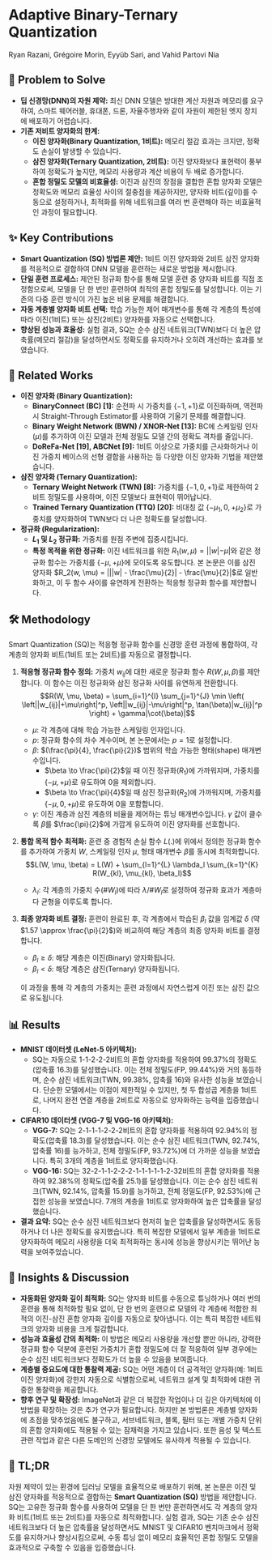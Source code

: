 # Adaptive Binary-Ternary Quantization

Ryan Razani, Grégoire Morin, Eyyüb Sari, and Vahid Partovi Nia

## 🧩 Problem to Solve

- **딥 신경망(DNN)의 자원 제약:** 최신 DNN 모델은 방대한 계산 자원과 메모리를 요구하여, 스마트 웨어러블, 휴대폰, 드론, 자율주행차와 같이 자원이 제한된 엣지 장치에 배포하기 어렵습니다.
- **기존 저비트 양자화의 한계:**
  - **이진 양자화(Binary Quantization, 1비트):** 메모리 절감 효과는 크지만, 정확도 손실이 발생할 수 있습니다.
  - **삼진 양자화(Ternary Quantization, 2비트):** 이진 양자화보다 표현력이 풍부하여 정확도가 높지만, 메모리 사용량과 계산 비용이 두 배로 증가합니다.
  - **혼합 정밀도 모델의 비효율성:** 이진과 삼진의 장점을 결합한 혼합 양자화 모델은 정확도와 메모리 효율성 사이의 절충점을 제공하지만, 양자화 비트(깊이)를 수동으로 설정하거나, 최적화를 위해 네트워크를 여러 번 훈련해야 하는 비효율적인 과정이 필요합니다.

## ✨ Key Contributions

- **Smart Quantization (SQ) 방법론 제안:** 1비트 이진 양자화와 2비트 삼진 양자화를 적응적으로 결합하여 DNN 모델을 훈련하는 새로운 방법을 제시합니다.
- **단일 훈련 프로세스:** 제안된 정규화 함수를 통해 모델 훈련 중 양자화 비트를 직접 조정함으로써, 모델을 단 한 번만 훈련하여 최적의 혼합 정밀도를 달성합니다. 이는 기존의 다중 훈련 방식이 가진 높은 비용 문제를 해결합니다.
- **자동 계층별 양자화 비트 선택:** 학습 가능한 제어 매개변수를 통해 각 계층의 특성에 따라 이진(1비트) 또는 삼진(2비트) 양자화를 자동으로 선택합니다.
- **향상된 성능과 효율성:** 실험 결과, SQ는 순수 삼진 네트워크(TWN)보다 더 높은 압축률(메모리 절감)을 달성하면서도 정확도를 유지하거나 오히려 개선하는 효과를 보였습니다.

## 📎 Related Works

- **이진 양자화 (Binary Quantization):**
  - **BinaryConnect (BC) [1]:** 순전파 시 가중치를 $\{-1, +1\}$로 이진화하며, 역전파 시 Straight-Through Estimator를 사용하여 기울기 문제를 해결합니다.
  - **Binary Weight Network (BWN) / XNOR-Net [13]:** BC에 스케일링 인자($\mu$)를 추가하여 이진 모델과 전체 정밀도 모델 간의 정확도 격차를 줄입니다.
  - **DoReFa-Net [19], ABCNet [9]:** 1비트 이상으로 가중치를 근사화하거나 이진 가중치 베이스의 선형 결합을 사용하는 등 다양한 이진 양자화 기법을 제안했습니다.
- **삼진 양자화 (Ternary Quantization):**
  - **Ternary Weight Network (TWN) [8]:** 가중치를 $\{-1, 0, +1\}$로 제한하여 2비트 정밀도를 사용하며, 이진 모델보다 표현력이 뛰어납니다.
  - **Trained Ternary Quantization (TTQ) [20]:** 비대칭 값 $\{- \mu_1, 0, +\mu_2\}$로 가중치를 양자화하여 TWN보다 더 나은 정확도를 달성합니다.
- **정규화 (Regularization):**
  - **$L_1$ 및 $L_2$ 정규화:** 가중치를 원점 주변에 집중시킵니다.
  - **특정 목적을 위한 정규화:** 이진 네트워크를 위한 $R_1(w, \mu) = ||w| - \mu|$와 같은 정규화 함수는 가중치를 $\{- \mu, +\mu\}$에 모이도록 유도합니다. 본 논문은 이를 삼진 양자화 $R_2(w, \mu) = |||w| - \frac{\mu}{2}| - \frac{\mu}{2}|$로 일반화하고, 이 두 함수 사이를 유연하게 전환하는 적응형 정규화 함수를 제안합니다.

## 🛠️ Methodology

Smart Quantization (SQ)는 적응형 정규화 함수를 신경망 훈련 과정에 통합하여, 각 계층의 양자화 비트(1비트 또는 2비트)를 자동으로 결정합니다.

1. **적응형 정규화 함수 정의:**
   가중치 $w_{ij}$에 대한 새로운 정규화 함수 $R(W, \mu, \beta)$를 제안합니다. 이 함수는 이진 정규화와 삼진 정규화 사이를 유연하게 전환합니다.
   $$R(W, \mu, \beta) = \sum_{i=1}^{I} \sum_{j=1}^{J} \min \left( \left||w_{ij}|+\mu\right|^p, \left||w_{ij}|-\mu\right|^p, \tan(\beta)|w_{ij}|^p \right) + \gamma|\cot(\beta)|$$
   - $\mu$: 각 계층에 대해 학습 가능한 스케일링 인자입니다.
   - $p$: 정규화 함수의 차수 계수이며, 본 논문에서는 $p=1$로 설정합니다.
   - $\beta$: $(\frac{\pi}{4}, \frac{\pi}{2})$ 범위의 학습 가능한 형태(shape) 매개변수입니다.
     - $\beta \to \frac{\pi}{2}$일 때 이진 정규화($R_1$)에 가까워지며, 가중치를 $\{- \mu, +\mu\}$로 유도하여 0을 제외합니다.
     - $\beta \to \frac{\pi}{4}$일 때 삼진 정규화($R_2$)에 가까워지며, 가중치를 $\{- \mu, 0, +\mu\}$로 유도하여 0을 포함합니다.
   - $\gamma$: 이진 계층과 삼진 계층의 비율을 제어하는 튜닝 매개변수입니다. $\gamma$ 값이 클수록 $\beta$를 $\frac{\pi}{2}$에 가깝게 유도하여 이진 양자화를 선호합니다.
2. **통합 목적 함수 최적화:**
   훈련 중 경험적 손실 함수 $L(.)$에 위에서 정의한 정규화 함수를 추가하여 가중치 $W$, 스케일링 인자 $\mu$, 형태 매개변수 $\beta$를 동시에 최적화합니다.
   $$L(W, \mu, \beta) = L(W) + \sum_{l=1}^{L} \lambda_l \sum_{k=1}^{K} R(W_{kl}, \mu_{kl}, \beta_l)$$
   - $\lambda_l$: 각 계층의 가중치 수($\#W_l$)에 따라 $\lambda / \#W_l$로 설정하여 정규화 효과가 계층마다 균형을 이루도록 합니다.
3. **최종 양자화 비트 결정:**
   훈련이 완료된 후, 각 계층에서 학습된 $\beta_l$ 값을 임계값 $\delta$ (약 $1.57 \approx \frac{\pi}{2}$)와 비교하여 해당 계층의 최종 양자화 비트를 결정합니다.

   - $\beta_l \ge \delta$: 해당 계층은 이진(Binary) 양자화됩니다.
   - $\beta_l < \delta$: 해당 계층은 삼진(Ternary) 양자화됩니다.

   이 과정을 통해 각 계층의 가중치는 훈련 과정에서 자연스럽게 이진 또는 삼진 값으로 유도됩니다.

## 📊 Results

- **MNIST 데이터셋 (LeNet-5 아키텍처):**
  - SQ는 자동으로 1-1-2-2-2비트의 혼합 양자화를 적용하여 99.37%의 정확도(압축률 16.3)를 달성했습니다. 이는 전체 정밀도(FP, 99.44%)와 거의 동등하며, 순수 삼진 네트워크(TWN, 99.38%, 압축률 16)와 유사한 성능을 보였습니다. 단순한 모델에서는 이점이 제한적일 수 있지만, 첫 두 합성곱 계층을 1비트로, 나머지 완전 연결 계층을 2비트로 자동으로 양자화하는 능력을 입증했습니다.
- **CIFAR10 데이터셋 (VGG-7 및 VGG-16 아키텍처):**
  - **VGG-7:** SQ는 2-1-1-1-2-2-2비트의 혼합 양자화를 적용하여 92.94%의 정확도(압축률 18.3)를 달성했습니다. 이는 순수 삼진 네트워크(TWN, 92.74%, 압축률 16)를 능가하고, 전체 정밀도(FP, 93.72%)에 더 가까운 성능을 보였습니다. 특히 3개의 계층을 1비트로 양자화했습니다.
  - **VGG-16:** SQ는 32-2-1-1-2-2-2-1-1-1-1-1-2-32비트의 혼합 양자화를 적용하여 92.38%의 정확도(압축률 25.1)를 달성했습니다. 이는 순수 삼진 네트워크(TWN, 92.14%, 압축률 15.9)를 능가하고, 전체 정밀도(FP, 92.53%)에 근접한 성능을 보였습니다. 7개의 계층을 1비트로 양자화하여 높은 압축률을 달성했습니다.
- **결과 요약:** SQ는 순수 삼진 네트워크보다 현저히 높은 압축률을 달성하면서도 동등하거나 더 나은 정확도를 유지했습니다. 특히 복잡한 모델에서 일부 계층을 1비트로 양자화하여 메모리 사용량을 더욱 최적화하는 동시에 성능을 향상시키는 뛰어난 능력을 보여주었습니다.

## 🧠 Insights & Discussion

- **자동화된 양자화 깊이 최적화:** SQ는 양자화 비트를 수동으로 튜닝하거나 여러 번의 훈련을 통해 최적화할 필요 없이, 단 한 번의 훈련으로 모델의 각 계층에 적합한 최적의 이진-삼진 혼합 양자화 깊이를 자동으로 찾아냅니다. 이는 특히 복잡한 네트워크의 양자화 비용을 크게 절감합니다.
- **성능과 효율성 간의 최적화:** 이 방법은 메모리 사용량을 개선할 뿐만 아니라, 강력한 정규화 함수 덕분에 훈련된 가중치가 혼합 정밀도에 더 잘 적응하여 일부 경우에는 순수 삼진 네트워크보다 정확도가 더 높을 수 있음을 보여줍니다.
- **계층별 중요도에 대한 통찰력 제공:** SQ는 어떤 계층이 더 공격적인 양자화(예: 1비트 이진 양자화)에 강한지 자동으로 식별함으로써, 네트워크 설계 및 최적화에 대한 귀중한 통찰력을 제공합니다.
- **향후 연구 및 확장성:** ImageNet과 같은 더 복잡한 작업이나 더 깊은 아키텍처에 이 방법을 확장하는 것은 추가 연구가 필요합니다. 하지만 본 방법론은 계층별 양자화에 초점을 맞추었음에도 불구하고, 서브네트워크, 블록, 필터 또는 개별 가중치 단위의 혼합 양자화에도 적용될 수 있는 잠재력을 가지고 있습니다. 또한 음성 및 텍스트 관련 작업과 같은 다른 도메인의 신경망 모델에도 유사하게 적용될 수 있습니다.

## 📌 TL;DR

자원 제약이 있는 환경에 딥러닝 모델을 효율적으로 배포하기 위해, 본 논문은 이진 및 삼진 양자화를 적응적으로 결합하는 **Smart Quantization (SQ)** 방법을 제안합니다. SQ는 고유한 정규화 함수를 사용하여 모델을 단 한 번만 훈련하면서도 각 계층의 양자화 비트(1비트 또는 2비트)를 자동으로 최적화합니다. 실험 결과, SQ는 기존 순수 삼진 네트워크보다 더 높은 압축률을 달성하면서도 MNIST 및 CIFAR10 벤치마크에서 정확도를 유지하거나 향상시킴으로써, 수동 튜닝 없이 메모리 효율적인 혼합 정밀도 모델을 효과적으로 구축할 수 있음을 입증했습니다.
